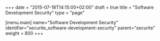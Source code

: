 +++
date = "2015-07-18T14:15:00+02:00"
draft = true
title = "Software Development Security"
type = "page"

[menu.main]
name="Software Development Security"
identifier="securite_software-development-security"
parent="securite"
weight = 800
+++
